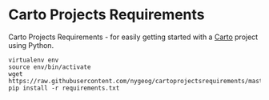 # Carto Projects Requirements
Carto Projects Requirements - for easily getting started with a [Carto](https://carto.com/) project using Python. 

    virtualenv env
    source env/bin/activate
    wget https://raw.githubusercontent.com/nygeog/cartoprojectsrequirements/master/requirements.txt
    pip install -r requirements.txt
